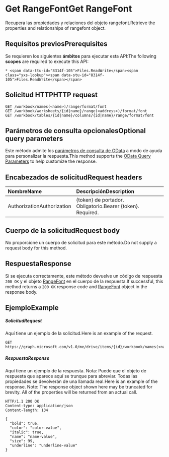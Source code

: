 # <a name="get-rangefont"></a><span data-ttu-id="8314f-101">Get RangeFont</span><span class="sxs-lookup"><span data-stu-id="8314f-101">Get RangeFont</span></span>

<span data-ttu-id="8314f-102">Recupera las propiedades y relaciones del objeto rangefont.</span><span class="sxs-lookup"><span data-stu-id="8314f-102">Retrieve the properties and relationships of rangefont object.</span></span>
## <a name="prerequisites"></a><span data-ttu-id="8314f-103">Requisitos previos</span><span class="sxs-lookup"><span data-stu-id="8314f-103">Prerequisites</span></span>
<span data-ttu-id="8314f-104">Se requieren los siguientes **ámbitos** para ejecutar esta API:</span><span class="sxs-lookup"><span data-stu-id="8314f-104">The following **scopes** are required to execute this API:</span></span> 

    * <span data-ttu-id="8314f-105">Files.ReadWrite</span><span class="sxs-lookup"><span data-stu-id="8314f-105">Files.ReadWrite</span></span>

## <a name="http-request"></a><span data-ttu-id="8314f-106">Solicitud HTTP</span><span class="sxs-lookup"><span data-stu-id="8314f-106">HTTP request</span></span>
<!-- { "blockType": "ignored" } -->
```http
GET /workbook/names(<name>)/range/format/font
GET /workbook/worksheets/{id|name}/range(<address>)/format/font
GET /workbook/tables/{id|name}/columns/{id|name}/range/format/font
```
## <a name="optional-query-parameters"></a><span data-ttu-id="8314f-107">Parámetros de consulta opcionales</span><span class="sxs-lookup"><span data-stu-id="8314f-107">Optional query parameters</span></span>
<span data-ttu-id="8314f-108">Este método admite los [parámetros de consulta de OData](http://developer.microsoft.com/en-us/graph/docs/overview/query_parameters) a modo de ayuda para personalizar la respuesta.</span><span class="sxs-lookup"><span data-stu-id="8314f-108">This method supports the [OData Query Parameters](http://developer.microsoft.com/en-us/graph/docs/overview/query_parameters) to help customize the response.</span></span>

## <a name="request-headers"></a><span data-ttu-id="8314f-109">Encabezados de solicitud</span><span class="sxs-lookup"><span data-stu-id="8314f-109">Request headers</span></span>
| <span data-ttu-id="8314f-110">Nombre</span><span class="sxs-lookup"><span data-stu-id="8314f-110">Name</span></span>      |<span data-ttu-id="8314f-111">Descripción</span><span class="sxs-lookup"><span data-stu-id="8314f-111">Description</span></span>|
|:----------|:----------|
| <span data-ttu-id="8314f-112">Authorization</span><span class="sxs-lookup"><span data-stu-id="8314f-112">Authorization</span></span>  | <span data-ttu-id="8314f-p101">{token} de portador. Obligatorio.</span><span class="sxs-lookup"><span data-stu-id="8314f-p101">Bearer {token}. Required.</span></span> |


## <a name="request-body"></a><span data-ttu-id="8314f-115">Cuerpo de la solicitud</span><span class="sxs-lookup"><span data-stu-id="8314f-115">Request body</span></span>
<span data-ttu-id="8314f-116">No proporcione un cuerpo de solicitud para este método.</span><span class="sxs-lookup"><span data-stu-id="8314f-116">Do not supply a request body for this method.</span></span>

## <a name="response"></a><span data-ttu-id="8314f-117">Respuesta</span><span class="sxs-lookup"><span data-stu-id="8314f-117">Response</span></span>

<span data-ttu-id="8314f-118">Si se ejecuta correctamente, este método devuelve un código de respuesta `200 OK` y el objeto [RangeFont](../resources/rangefont.md) en el cuerpo de la respuesta.</span><span class="sxs-lookup"><span data-stu-id="8314f-118">If successful, this method returns a `200 OK` response code and [RangeFont](../resources/rangefont.md) object in the response body.</span></span>
## <a name="example"></a><span data-ttu-id="8314f-119">Ejemplo</span><span class="sxs-lookup"><span data-stu-id="8314f-119">Example</span></span>
##### <a name="request"></a><span data-ttu-id="8314f-120">Solicitud</span><span class="sxs-lookup"><span data-stu-id="8314f-120">Request</span></span>
<span data-ttu-id="8314f-121">Aquí tiene un ejemplo de la solicitud.</span><span class="sxs-lookup"><span data-stu-id="8314f-121">Here is an example of the request.</span></span>
<!-- {
  "blockType": "request",
  "name": "get_rangefont"
}-->
```http
GET https://graph.microsoft.com/v1.0/me/drive/items/{id}/workbook/names(<name>)/range/format/font
```
##### <a name="response"></a><span data-ttu-id="8314f-122">Respuesta</span><span class="sxs-lookup"><span data-stu-id="8314f-122">Response</span></span>
<span data-ttu-id="8314f-p102">Aquí tiene un ejemplo de la respuesta. Nota: Puede que el objeto de respuesta que aparece aquí se trunque para abreviar. Todas las propiedades se devolverán de una llamada real.</span><span class="sxs-lookup"><span data-stu-id="8314f-p102">Here is an example of the response. Note: The response object shown here may be truncated for brevity. All of the properties will be returned from an actual call.</span></span>
<!-- {
  "blockType": "response",
  "truncated": true,
  "@odata.type": "microsoft.graph.rangeFont"
} -->
```http
HTTP/1.1 200 OK
Content-type: application/json
Content-length: 134

{
  "bold": true,
  "color": "color-value",
  "italic": true,
  "name": "name-value",
  "size": 99,
  "underline": "underline-value"
}
```

<!-- uuid: 8fcb5dbc-d5aa-4681-8e31-b001d5168d79
2015-10-25 14:57:30 UTC -->
<!-- {
  "type": "#page.annotation",
  "description": "Get RangeFont",
  "keywords": "",
  "section": "documentation",
  "tocPath": ""
}-->